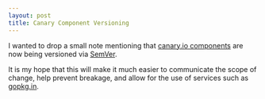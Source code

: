 ```yaml
---
layout: post
title: Canary Component Versioning
---
```


I wanted to drop a small note mentioning that [canary.io components](https://github.com/canaryio) are now being versioned via [SemVer](http://semver.org/).

It is my hope that this will make it much easier to communicate the scope of change, help prevent breakage, and allow for the use of services such as [gopkg.in](http://labix.org/gopkg.in).
